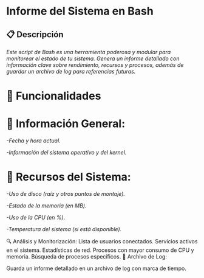 # Informe del Sistema en Bash
## 📋 Descripción

*Este script de Bash es una herramienta poderosa y modular para monitorear el estado de tu sistema. Genera un informe detallado con información clave sobre rendimiento, recursos y procesos, además de guardar un archivo de log para referencias futuras.*

# 🚀 Funcionalidades

# 📅 Información General:
*-Fecha y hora actual.*

*-Información del sistema operativo y del kernel.*

# 💾 Recursos del Sistema:
*-Uso de disco (raíz y otros puntos de montaje).*

*-Estado de la memoria (en MB).*

*-Uso de la CPU (en %).*

*-Temperatura del sistema (si está disponible).*

🔍 Análisis y Monitorización:
Lista de usuarios conectados.
Servicios activos en el sistema.
Estadísticas de red.
Procesos con mayor consumo de CPU y memoria.
Búsqueda de procesos específicos.
📂 Archivo de Log:

Guarda un informe detallado en un archivo de log con marca de tiempo.
